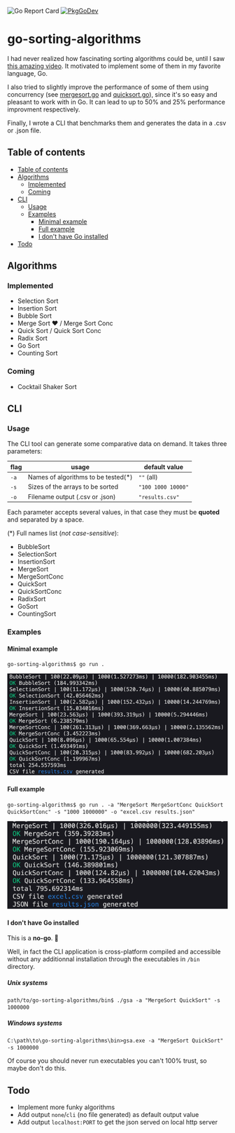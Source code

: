 ![Go Report Card](https://goreportcard.com/badge/github.com/gregoryalbouy/go-sorting-algorithms)
[![PkgGoDev](https://pkg.go.dev/badge/github.com/gregoryalbouy/go-sorting-algorithms)](https://pkg.go.dev/github.com/gregoryalbouy/go-sorting-algorithms)

# go-sorting-algorithms

I had never realized how fascinating sorting algorithms could be, until I saw [this amazing video](https://www.youtube.com/watch?v=kPRA0W1kECg). It motivated to implement some of them in my favorite language, Go.

I also tried to slightly improve the performance of some of them using concurrency (see [mergesort.go](./sorting/mergesort.go) and [quicksort.go](./sorting/quicksort.go)), since it's so easy and pleasant to work with in Go. It can lead to up to 50% and 25% performance improvment respectively.

Finally, I wrote a CLI that benchmarks them and generates the data in a .csv or .json file.

## Table of contents

- [Table of contents](#table-of-contents)
- [Algorithms](#algorithms)
  * [Implemented](#implemented)
  * [Coming](#coming)
- [CLI](#cli)
  * [Usage](#usage)
  * [Examples](#examples)
    + [Minimal example](#minimal-example)
    + [Full example](#full-example)
    + [I don't have Go installed](#i-dont-have-go-installed)
- [Todo](#todo)

## Algorithms

### Implemented

* Selection Sort
* Insertion Sort
* Bubble Sort
* Merge Sort :heart: / Merge Sort Conc
* Quick Sort / Quick Sort Conc
* Radix Sort
* Go Sort
* Counting Sort

### Coming

* Cocktail Shaker Sort

## CLI

### Usage

The CLI tool can generate some comparative data on demand. It takes three parameters:

| flag | usage | default value |
| ----- | ----- | ----- |
| `-a` | Names of algorithms to be tested(*) | `""` (all) |
| `-s` | Sizes of the arrays to be sorted | `"100 1000 10000"` |
| `-o` | Filename output (.csv or .json) | `"results.csv"` |

Each parameter accepts several values, in that case they must be **quoted** and separated by a space.

(*) Full names list (*not case-sensitive*):
* BubbleSort
* SelectionSort
* InsertionSort
* MergeSort
* MergeSortConc
* QuickSort
* QuickSortConc
* RadixSort
* GoSort
* CountingSort

### Examples

#### Minimal example
```console
go-sorting-algorithms$ go run .
```
![Minimal example output](./_example/readme-minimal-example.png)

#### Full example
```console
go-sorting-algorithms$ go run . -a "MergeSort MergeSortConc QuickSort QuickSortConc" -s "1000 1000000" -o "excel.csv results.json"
```
![Full example output](./_example/readme-full-example.png)

#### I don't have Go installed

This is a **no-go**. :poop:

Well, in fact the CLI application is cross-platform compiled and accessible without any additionnal installation through the executables in `/bin` directory.

##### Unix systems
```console
path/to/go-sorting-algorithms/bin$ ./gsa -a "MergeSort QuickSort" -s 1000000
```

##### Windows systems
```console
C:\path\to\go-sorting-algorithms\bin>gsa.exe -a "MergeSort QuickSort" -s 1000000
```

Of course you should never run executables you can't 100% trust, so maybe don't do this.

## Todo

* Implement more funky algorithms
* Add output `none`/`cli` (no file generated) as default output value
* Add output `localhost:PORT` to get the json served on local http server